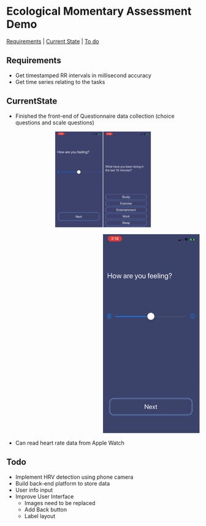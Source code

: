 # Ecological Momentary Assessment Demo
[Requirements](#Requirements) | [Current State](#CurrentState) | [To do](#Todo) 


## Requirements

* Get timestamped RR intervals in millisecond accuracy
* Get time series relating to the tasks

## CurrentState

* Finished the front-end of Questionnaire data collection (choice questions and scale questions)
<p align="center">
  <img src="resources/QuestionExample.JPG" height="50%" width="50%"/>
</p>
<p align="right">
  <img src="resources/ScaleQuestionExample.png" height="50%" width="50%"/>
</p>

* Can read heart rate data from Apple Watch


## Todo

* Implement HRV detection using phone camera
* Build back-end platform to store data
* User info input
* Improve User Interface
  * Images need to be replaced
  * Add Back button
  * Label layout
